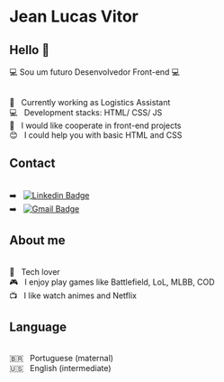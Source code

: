 # Jean Lucas Vitor

## Hello 👋

:computer: Sou um futuro Desenvolvedor Front-end :computer:

 <br/> :department_store: &nbsp; Currently working as Logistics Assistant
 <br/> :computer: &nbsp; Development stacks: HTML/ CSS/ JS
 <br/> :blue_heart: &nbsp; I would like cooperate in front-end projects
 <br/> :blush: &nbsp; I could help you with basic HTML and CSS

## Contact

 <br/> :arrow_right: &nbsp; [![Linkedin Badge](https://img.shields.io/badge/-JeanLucasVitor-blue?style=flat-square&logo=Linkedin&logoColor=white&link=https://www.linkedin.com/in/jean-lucas-vitor-9b70a9b1/)](https://www.linkedin.com/in/jean-lucas-vitor-9b70a9b1/)
 <br/> :arrow_right: &nbsp; [![Gmail Badge](https://img.shields.io/badge/-jeanlucasvitor@gmail.com-c14438?style=flat-square&logo=Gmail&logoColor=white&link=mailto:jeanlucasvitor@gmail.com)](mailto:jeanlucasvitor@gmail.com)

## About me

 <br/> :space_invader: &nbsp; Tech lover
 <br/> :video_game: &nbsp; I enjoy play games like Battlefield, LoL, MLBB, COD
 <br/> :tv: &nbsp; I like watch animes and Netflix
 
 ## Language
 
 <br/> 🇧🇷 &nbsp; Portuguese (maternal)
 <br/> :us: &nbsp; English (intermediate)


<!--
**jlvitor/jlvitor** is a ✨ _special_ ✨ repository because its `README.md` (this file) appears on your GitHub profile.
